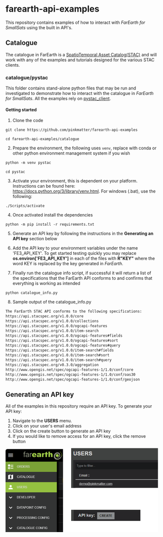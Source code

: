 # farearth-api-examples
This repository contains examples of how to interact with *FarEarth for SmallSats* using the built in API's.

## Catalogue
The catalogue in FarEarth is a [SpatioTemporal Asset Catalog(STAC)](https://stacspec.org) and will work with any of the examples and tutorials designed for the various STAC clients.

### catalogue/pystac
This folder contains stand-alone python files that may be run and investigated to demonstrate how to interact with the catalogue in *FarEarth for SmallSats*. All the examples rely on [pystac_client](https://github.com/stac-utils/pystac-client).

#### Getting started
1. Clone the code
```
git clone https://github.com/pinkmatter/farearth-api-examples
```
```
cd farearth-api-examples/catalogue
```

2. Prepare the environment, the following uses `venv`, replace with conda or other python environment management system if you wish

```
python -m venv pystac
```

```
cd pystac
```
3. Activate your environment, this is dependent on your platform. Instructions can be found here: https://docs.python.org/3/library/venv.html. For windows (.bat), use the following:

```
./Scripts/activate
```

4. Once activated install the dependencies
```
python -m pip install -r requirements.txt
```

5. Generate an API key by following the instructions in the **Generating an API key** section below

6. Add the API key to your environment variables under the name 'FE3_API_KEY'. To get started testing quickly you may replace **os.environ['FE3_API_KEY']** in each of the files with **R"KEY"** where the word KEY is replaced by the key generated in *FarEarth*.

7. Finally run the catalogue info script, if successful it will return a list of the specifications that the FarEarth API conforms to and confirms that everything is working as intended
```
python catalogue_info.py
```

8. Sample output of the catalogue_info.py
```
The FarEarth STAC API conforms to the following specifications:
https://api.stacspec.org/v1.0.0/core
https://api.stacspec.org/v1.0.0/collections
https://api.stacspec.org/v1.0.0/ogcapi-features
https://api.stacspec.org/v1.0.0/item-search
https://api.stacspec.org/v1.0.0/ogcapi-features#fields
https://api.stacspec.org/v1.0.0/ogcapi-features#sort
https://api.stacspec.org/v1.0.0/ogcapi-features#query
https://api.stacspec.org/v1.0.0/item-search#fields
https://api.stacspec.org/v1.0.0/item-search#sort
https://api.stacspec.org/v1.0.0/item-search#query
https://api.stacspec.org/v0.3.0/aggregation
http://www.opengis.net/spec/ogcapi-features-1/1.0/conf/core
http://www.opengis.net/spec/ogcapi-features-1/1.0/conf/oas30
http://www.opengis.net/spec/ogcapi-features-1/1.0/conf/geojson
```



## Generating an API key
All of the examples in this repository require an API key. To generate your API key:

1. Navigate to the **USERS** menu.
2. Click on your user's email address
3. Click on the create button to generate an API key
4. If you would like to remove access for an API key, click the remove button

![User menu selection.](/assets/user_menu.png)